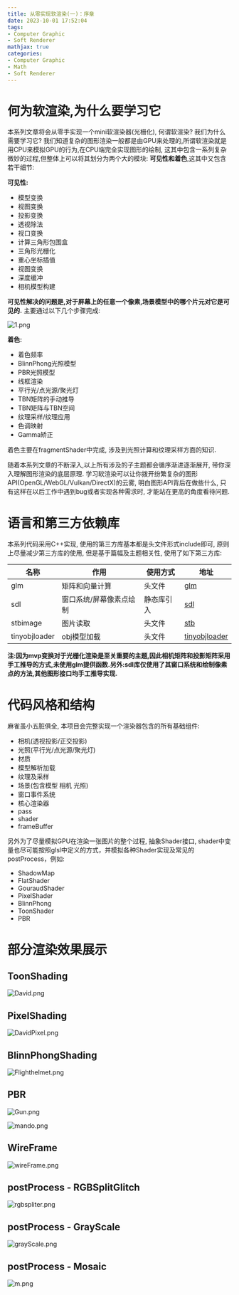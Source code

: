 ```yaml
---
title: 从零实现软渲染(一)：序章
date: 2023-10-01 17:52:04
tags:
- Computer Graphic
- Soft Renderer
mathjax: true
categories:
- Computer Graphic
- Math
- Soft Renderer
---
```


# 何为软渲染,为什么要学习它
本系列文章将会从零手实现一个mini软渲染器(光栅化), 何谓软渲染? 我们为什么需要学习它? 我们知道复杂的图形渲染一般都是由GPU来处理的,所谓软渲染就是用CPU来模拟GPU的行为,在CPU端完全实现图形的绘制, 这其中包含一系列复杂微妙的过程,但整体上可以将其划分为两个大的模块: **可见性和着色**,这其中又包含若干细节:
  
**可见性:**
- 模型变换
- 视图变换
- 投影变换
- 透视除法
- 视口变换
- 计算三角形包围盒
- 三角形光栅化
- 重心坐标插值
- 视图变换
- 深度缓冲
- 相机模型构建

**可见性解决的问题是,对于屏幕上的任意一个像素,场景模型中的哪个片元对它是可见的.** 主要通过以下几个步骤完成:
<!--more-->

![1.png](从零实现软渲染-一-：序章/1.png)

**着色:**
- 着色频率
- BlinnPhong光照模型
- PBR光照模型
- 线框渲染
- 平行光/点光源/聚光灯
- TBN矩阵的手动推导
- TBN矩阵与TBN空间
- 纹理采样/纹理应用
- 色调映射
- Gamma矫正

着色主要在fragmentShader中完成, 涉及到光照计算和纹理采样方面的知识.

随着本系列文章的不断深入,以上所有涉及的子主题都会循序渐进逐渐展开, 带你深入理解图形渲染的底层原理. 学习软渲染可以让你拨开纷繁复杂的图形API(OpenGL/WebGL/Vulkan/DirectX)的云雾, 明白图形API背后在做些什么, 只有这样在以后工作中遇到bug或者实现各种需求时, 才能站在更高的角度看待问题.

# 语言和第三方依赖库
本系列代码采用C++实现, 使用的第三方库基本都是头文件形式include即可, 原则上尽量减少第三方库的使用, 但是基于篇幅及主题相关性, 使用了如下第三方库:  

| 名称 | 作用 |  使用方式 | 地址 |
| --- | --- | --- | --- |
| glm | 矩阵和向量计算 | 头文件  |[glm](https://github.com/g-truc/glm)|
| sdl | 窗口系统/屏幕像素点绘制 | 静态库引入 |[sdl](https://www.libsdl.org/)|
| stbimage | 图片读取 | 头文件  |[stb](https://github.com/nothings/stb/)|
| tinyobjloader | obj模型加载 | 头文件  |[tinyobjloader](https://github.com/tinyobjloader/tinyobjloader)|

**注:因为mvp变换对于光栅化渲染是至关重要的主题,因此相机矩阵和投影矩阵采用手工推导的方式,未使用glm提供函数.另外:sdl库仅使用了其窗口系统和绘制像素点的方法,其他图形接口均手工推导实现.**

# 代码风格和结构

麻雀虽小五脏俱全, 本项目会完整实现一个渲染器包含的所有基础组件:

- 相机(透视投影/正交投影) 
- 光照(平行光/点光源/聚光灯)
- 材质
- 模型解析加载
- 纹理及采样
- 场景(包含模型 相机 光照)
- 窗口事件系统
- 核心渲染器
- pass
- shader
- frameBuffer

另外为了尽量模拟GPU在渲染一张图片的整个过程, 抽象Shader接口, shader中变量也尽可能按照glsl中定义的方式，并模拟各种Shader实现及常见的postProcess，例如:
- ShadowMap
- FlatShader
- GouraudShader
- PixelShader
- BlinnPhong
- ToonShader
- PBR

# 部分渲染效果展示

## ToonShading
![David.png](从零实现软渲染-一-：序章/David.png)

## PixelShading
![DavidPixel.png](从零实现软渲染-一-：序章/DavidPixel.png)

## BlinnPhongShading
![Flighthelmet.png](从零实现软渲染-一-：序章/Flighthelmet.png)

## PBR
![Gun.png](从零实现软渲染-一-：序章/Gun.png)

![mando.png](从零实现软渲染-一-：序章/mando.png)

## WireFrame
![wireFrame.png](从零实现软渲染-一-：序章/wireFrame.png)

## postProcess - RGBSplitGlitch
![rgbspliter.png](从零实现软渲染-一-：序章/rgbSplitter.png)

## postProcess - GrayScale
![grayScale.png](从零实现软渲染-一-：序章/GrayScale.png)

## postProcess - Mosaic
![m.png](从零实现软渲染-一-：序章/MosaicArt.png)
